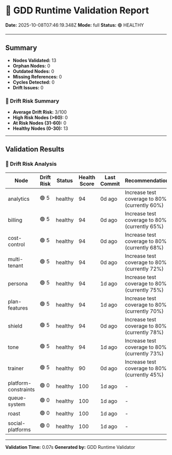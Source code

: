 # 🧩 GDD Runtime Validation Report

**Date:** 2025-10-08T07:46:19.348Z
**Mode:** full
**Status:** 🟢 HEALTHY

---

## Summary

- **Nodes Validated:** 13
- **Orphan Nodes:** 0
- **Outdated Nodes:** 0
- **Missing References:** 0
- **Cycles Detected:** 0
- **Drift Issues:** 0

### 🔮 Drift Risk Summary

- **Average Drift Risk:** 3/100
- **High Risk Nodes (>60):** 0
- **At Risk Nodes (31-60):** 0
- **Healthy Nodes (0-30):** 13

---

## Validation Results

### 🔮 Drift Risk Analysis

| Node | Drift Risk | Status | Health Score | Last Commit | Recommendations |
|------|------------|--------|--------------|-------------|-----------------|
| analytics | 🟢 5 | healthy | 94 | 0d ago | Increase test coverage to 80%+ (currently 60%) |
| billing | 🟢 5 | healthy | 94 | 0d ago | Increase test coverage to 80%+ (currently 65%) |
| cost-control | 🟢 5 | healthy | 94 | 0d ago | Increase test coverage to 80%+ (currently 68%) |
| multi-tenant | 🟢 5 | healthy | 94 | 0d ago | Increase test coverage to 80%+ (currently 72%) |
| persona | 🟢 5 | healthy | 94 | 1d ago | Increase test coverage to 80%+ (currently 75%) |
| plan-features | 🟢 5 | healthy | 94 | 1d ago | Increase test coverage to 80%+ (currently 70%) |
| shield | 🟢 5 | healthy | 94 | 0d ago | Increase test coverage to 80%+ (currently 78%) |
| tone | 🟢 5 | healthy | 94 | 1d ago | Increase test coverage to 80%+ (currently 73%) |
| trainer | 🟢 5 | healthy | 90 | 0d ago | Increase test coverage to 80%+ (currently 45%) |
| platform-constraints | 🟢 0 | healthy | 100 | 1d ago | - |
| queue-system | 🟢 0 | healthy | 100 | 1d ago | - |
| roast | 🟢 0 | healthy | 100 | 1d ago | - |
| social-platforms | 🟢 0 | healthy | 100 | 1d ago | - |

---

**Validation Time:** 0.07s
**Generated by:** GDD Runtime Validator
